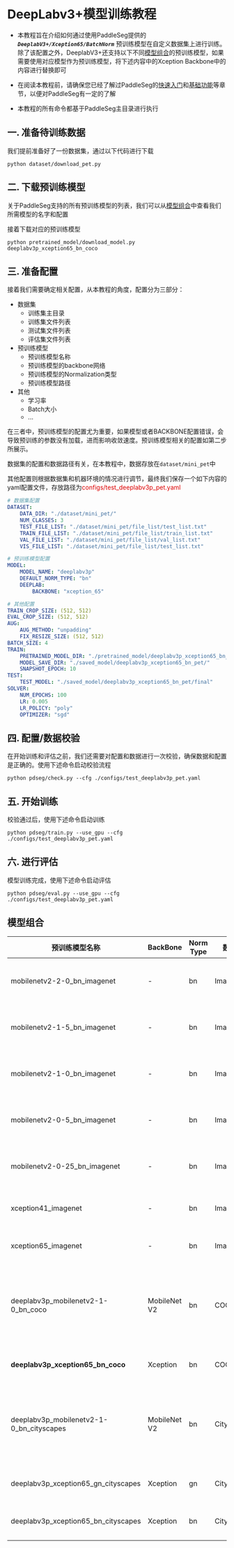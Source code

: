# DeepLabv3+模型训练教程

* 本教程旨在介绍如何通过使用PaddleSeg提供的 ***`DeeplabV3+/Xception65/BatchNorm`*** 预训练模型在自定义数据集上进行训练。除了该配置之外，DeeplabV3+还支持以下不同[模型组合](#模型组合)的预训练模型，如果需要使用对应模型作为预训练模型，将下述内容中的Xception Backbone中的内容进行替换即可

* 在阅读本教程前，请确保您已经了解过PaddleSeg的[快速入门](../README.md#快速入门)和[基础功能](../README.md#基础功能)等章节，以便对PaddleSeg有一定的了解

* 本教程的所有命令都基于PaddleSeg主目录进行执行

## 一. 准备待训练数据

我们提前准备好了一份数据集，通过以下代码进行下载

```shell
python dataset/download_pet.py
```

## 二. 下载预训练模型

关于PaddleSeg支持的所有预训练模型的列表，我们可以从[模型组合](#模型组合)中查看我们所需模型的名字和配置

接着下载对应的预训练模型

```shell
python pretrained_model/download_model.py deeplabv3p_xception65_bn_coco
```

## 三. 准备配置

接着我们需要确定相关配置，从本教程的角度，配置分为三部分：

* 数据集
  * 训练集主目录
  * 训练集文件列表
  * 测试集文件列表
  * 评估集文件列表
* 预训练模型
  * 预训练模型名称
  * 预训练模型的backbone网络
  * 预训练模型的Normalization类型
  * 预训练模型路径
* 其他
  * 学习率
  * Batch大小
  * ...

在三者中，预训练模型的配置尤为重要，如果模型或者BACKBONE配置错误，会导致预训练的参数没有加载，进而影响收敛速度。预训练模型相关的配置如第二步所展示。

数据集的配置和数据路径有关，在本教程中，数据存放在`dataset/mini_pet`中

其他配置则根据数据集和机器环境的情况进行调节，最终我们保存一个如下内容的yaml配置文件，存放路径为<font color="#dd0000">configs/test_deeplabv3p_pet.yaml</font><br /> 

```yaml
# 数据集配置
DATASET:
    DATA_DIR: "./dataset/mini_pet/"
    NUM_CLASSES: 3
    TEST_FILE_LIST: "./dataset/mini_pet/file_list/test_list.txt"
    TRAIN_FILE_LIST: "./dataset/mini_pet/file_list/train_list.txt"
    VAL_FILE_LIST: "./dataset/mini_pet/file_list/val_list.txt"
    VIS_FILE_LIST: "./dataset/mini_pet/file_list/test_list.txt"

# 预训练模型配置
MODEL:
    MODEL_NAME: "deeplabv3p"
    DEFAULT_NORM_TYPE: "bn"
    DEEPLAB:
        BACKBONE: "xception_65"

# 其他配置
TRAIN_CROP_SIZE: (512, 512)
EVAL_CROP_SIZE: (512, 512)
AUG:
    AUG_METHOD: "unpadding"
    FIX_RESIZE_SIZE: (512, 512)
BATCH_SIZE: 4
TRAIN:
    PRETRAINED_MODEL_DIR: "./pretrained_model/deeplabv3p_xception65_bn_coco/"
    MODEL_SAVE_DIR: "./saved_model/deeplabv3p_xception65_bn_pet/"
    SNAPSHOT_EPOCH: 10
TEST:
    TEST_MODEL: "./saved_model/deeplabv3p_xception65_bn_pet/final"
SOLVER:
    NUM_EPOCHS: 100
    LR: 0.005
    LR_POLICY: "poly"
    OPTIMIZER: "sgd"
```

## 四. 配置/数据校验

在开始训练和评估之前，我们还需要对配置和数据进行一次校验，确保数据和配置是正确的。使用下述命令启动校验流程

```shell
python pdseg/check.py --cfg ./configs/test_deeplabv3p_pet.yaml
```


## 五. 开始训练

校验通过后，使用下述命令启动训练

```shell
python pdseg/train.py --use_gpu --cfg ./configs/test_deeplabv3p_pet.yaml
```

## 六. 进行评估

模型训练完成，使用下述命令启动评估

```shell
python pdseg/eval.py --use_gpu --cfg ./configs/test_deeplabv3p_pet.yaml
```

## 模型组合

|预训练模型名称|BackBone|Norm Type|数据集|配置|
|-|-|-|-|-|
|mobilenetv2-2-0_bn_imagenet|-|bn|ImageNet|MODEL.MODEL_NAME: deeplabv3p <br> MODEL.DEEPLAB.BACKBONE: mobilenet <br> MODEL.DEEPLAB.DEPTH_MULTIPLIER: 2.0 <br> MODEL.DEFAULT_NORM_TYPE: bn|
|mobilenetv2-1-5_bn_imagenet|-|bn|ImageNet|MODEL.MODEL_NAME: deeplabv3p <br> MODEL.DEEPLAB.BACKBONE: mobilenet <br> MODEL.DEEPLAB.DEPTH_MULTIPLIER: 1.5 <br> MODEL.DEFAULT_NORM_TYPE: bn|
|mobilenetv2-1-0_bn_imagenet|-|bn|ImageNet|MODEL.MODEL_NAME: deeplabv3p <br> MODEL.DEEPLAB.BACKBONE: mobilenet <br> MODEL.DEEPLAB.DEPTH_MULTIPLIER: 1.0 <br> MODEL.DEFAULT_NORM_TYPE: bn|
|mobilenetv2-0-5_bn_imagenet|-|bn|ImageNet|MODEL.MODEL_NAME: deeplabv3p <br> MODEL.DEEPLAB.BACKBONE: mobilenet <br> MODEL.DEEPLAB.DEPTH_MULTIPLIER: 0.5 <br> MODEL.DEFAULT_NORM_TYPE: bn|
|mobilenetv2-0-25_bn_imagenet|-|bn|ImageNet|MODEL.MODEL_NAME: deeplabv3p <br> MODEL.DEEPLAB.BACKBONE: mobilenet <br> MODEL.DEEPLAB.DEPTH_MULTIPLIER: 0.25 <br> MODEL.DEFAULT_NORM_TYPE: bn|
|xception41_imagenet|-|bn|ImageNet|MODEL.MODEL_NAME: deeplabv3p <br> MODEL.DEEPLAB.BACKBONE: xception_41 <br> MODEL.DEFAULT_NORM_TYPE: bn|
|xception65_imagenet|-|bn|ImageNet|MODEL.MODEL_NAME: deeplabv3p <br> MODEL.DEEPLAB.BACKBONE: xception_65 <br> MODEL.DEFAULT_NORM_TYPE: bn|
|deeplabv3p_mobilenetv2-1-0_bn_coco|MobileNet V2|bn|COCO|MODEL.MODEL_NAME: deeplabv3p <br> MODEL.DEEPLAB.BACKBONE: mobilenet <br> MODEL.DEEPLAB.DEPTH_MULTIPLIER: 1.0 <br> MODEL.DEEPLAB.ENCODER_WITH_ASPP: False <br> MODEL.DEEPLAB.ENABLE_DECODER: False <br> MODEL.DEFAULT_NORM_TYPE: bn|
|**deeplabv3p_xception65_bn_coco**|Xception|bn|COCO|MODEL.MODEL_NAME: deeplabv3p <br> MODEL.DEEPLAB.BACKBONE: xception_65 <br> MODEL.DEFAULT_NORM_TYPE: bn |
|deeplabv3p_mobilenetv2-1-0_bn_cityscapes|MobileNet V2|bn|Cityscapes|MODEL.MODEL_NAME: deeplabv3p <br> MODEL.DEEPLAB.BACKBONE: mobilenet <br> MODEL.DEEPLAB.DEPTH_MULTIPLIER: 1.0 <br> MODEL.DEEPLAB.ENCODER_WITH_ASPP: False <br> MODEL.DEEPLAB.ENABLE_DECODER: False <br> MODEL.DEFAULT_NORM_TYPE: bn|
|deeplabv3p_xception65_gn_cityscapes|Xception|gn|Cityscapes|MODEL.MODEL_NAME: deeplabv3p <br>  MODEL.DEEPLAB.BACKBONE: xception_65 <br> MODEL.DEFAULT_NORM_TYPE: gn|
|deeplabv3p_xception65_bn_cityscapes|Xception|bn|Cityscapes|MODEL.MODEL_NAME: deeplabv3p <br> MODEL.DEEPLAB.BACKBONE: xception_65 <br> MODEL.DEFAULT_NORM_TYPE: bn|

